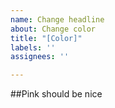 ```yaml
---
name: Change headline
about: Change color
title: "[Color]"
labels: ''
assignees: ''

---
```


##Pink should be nice
